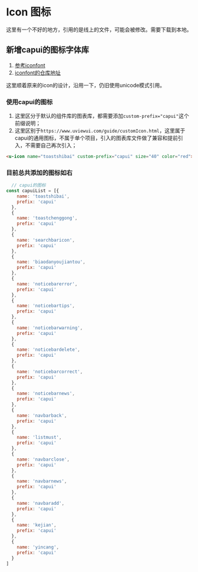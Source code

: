 # Icon 图标

这里有一个不好的地方，引用的是线上的文件，可能会被修改。需要下载到本地。

## 新增capui的图标字体库

1. [参考iconfont](https://www.iconfont.cn/help/detail?spm=a313x.7781069.1998910419.d8cf4382a&helptype=code)
2. [iconfont的仓库地址](https://www.iconfont.cn/manage/index?manage_type=myprojects&projectId=2843205)

这里顺着原来的icon的设计，沿用一下，仍旧使用unicode模式引用。

### 使用capui的图标

1. 这里区分于默认的组件库的图表库，都需要添加`custom-prefix="capui"`这个前缀说明；
2. 这里区别于`https://www.uviewui.com/guide/customIcon.html`，这里属于capui的通用图标，不属于单个项目，引入的图表库文件做了兼容和提前引入，不需要自己再次引入；

```html
<u-icon name="toastshibai" custom-prefix="capui" size="40" color="red"></u-icon>
```

### 目前总共添加的图标如右

```js
  // capui的图标
const capuiList = [{
    name: 'toastshibai',
    prefix: 'capui'
  },
  {
    name: 'toastchenggong',
    prefix: 'capui'
  },
  {
    name: 'searchbaricon',
    prefix: 'capui'
  },
  {
    name: 'biaodanyoujiantou',
    prefix: 'capui'
  },
  {
    name: 'noticebarerror',
    prefix: 'capui'
  },
  {
    name: 'noticebartips',
    prefix: 'capui'
  },
  {
    name: 'noticebarwarning',
    prefix: 'capui'
  },
  {
    name: 'noticebardelete',
    prefix: 'capui'
  },
  {
    name: 'noticebarcorrect',
    prefix: 'capui'
  },
  {
    name: 'noticebarnews',
    prefix: 'capui'
  },
  {
    name: 'navbarback',
    prefix: 'capui'
  },
  {
    name: 'listmust',
    prefix: 'capui'
  },
  {
    name: 'navbarclose',
    prefix: 'capui'
  },
  {
    name: 'navbarnews',
    prefix: 'capui'
  },
  {
    name: 'navbaradd',
    prefix: 'capui'
  },
  {
    name: 'kejian',
    prefix: 'capui'
  },
  {
    name: 'yincang',
    prefix: 'capui'
  }
]
```